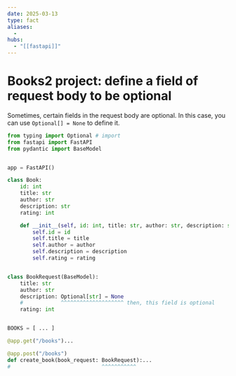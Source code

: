 ```yaml
---
date: 2025-03-13
type: fact
aliases:
  -
hubs:
  - "[[fastapi]]"
---
```


# Books2 project: define a field of request body to be optional

Sometimes, certain fields in the request body are optional. In this case, you can use `Optional[] = None` to define it.

```py
from typing import Optional # import
from fastapi import FastAPI
from pydantic import BaseModel


app = FastAPI()

class Book:
    id: int
    title: str
    author: str
    description: str
    rating: int

    def __init__(self, id: int, title: str, author: str, description: str, rating: int):
        self.id = id
        self.title = title
        self.author = author
        self.description = description
        self.rating = rating


class BookRequest(BaseModel):
    title: str
    author: str
    description: Optional[str] = None
    #            ^^^^^^^^^^^^^^^^^^^^ then, this field is optional
    rating: int


BOOKS = [ ... ]

@app.get("/books")...

@app.post("/books")
def create_book(book_request: BookRequest):...
#                             ^^^^^^^^^^^

```


